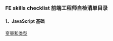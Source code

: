 ### FE skills checklist 前端工程师自检清单目录

#### 1、JavaScript 基础

[变量和类型](./%E5%8F%98%E9%87%8F%E4%B8%8E%E7%B1%BB%E5%9E%8B.md)
